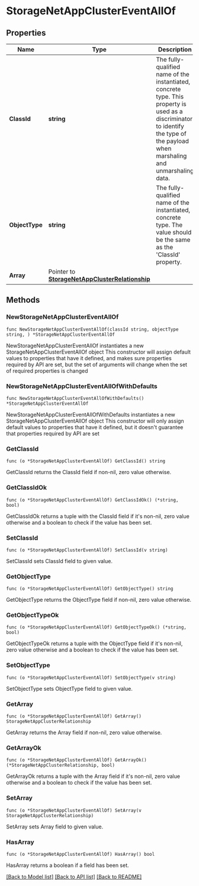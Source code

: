 # StorageNetAppClusterEventAllOf

## Properties

Name | Type | Description | Notes
------------ | ------------- | ------------- | -------------
**ClassId** | **string** | The fully-qualified name of the instantiated, concrete type. This property is used as a discriminator to identify the type of the payload when marshaling and unmarshaling data. | [default to "storage.NetAppClusterEvent"]
**ObjectType** | **string** | The fully-qualified name of the instantiated, concrete type. The value should be the same as the &#39;ClassId&#39; property. | [default to "storage.NetAppClusterEvent"]
**Array** | Pointer to [**StorageNetAppClusterRelationship**](storage.NetAppCluster.Relationship.md) |  | [optional] 

## Methods

### NewStorageNetAppClusterEventAllOf

`func NewStorageNetAppClusterEventAllOf(classId string, objectType string, ) *StorageNetAppClusterEventAllOf`

NewStorageNetAppClusterEventAllOf instantiates a new StorageNetAppClusterEventAllOf object
This constructor will assign default values to properties that have it defined,
and makes sure properties required by API are set, but the set of arguments
will change when the set of required properties is changed

### NewStorageNetAppClusterEventAllOfWithDefaults

`func NewStorageNetAppClusterEventAllOfWithDefaults() *StorageNetAppClusterEventAllOf`

NewStorageNetAppClusterEventAllOfWithDefaults instantiates a new StorageNetAppClusterEventAllOf object
This constructor will only assign default values to properties that have it defined,
but it doesn't guarantee that properties required by API are set

### GetClassId

`func (o *StorageNetAppClusterEventAllOf) GetClassId() string`

GetClassId returns the ClassId field if non-nil, zero value otherwise.

### GetClassIdOk

`func (o *StorageNetAppClusterEventAllOf) GetClassIdOk() (*string, bool)`

GetClassIdOk returns a tuple with the ClassId field if it's non-nil, zero value otherwise
and a boolean to check if the value has been set.

### SetClassId

`func (o *StorageNetAppClusterEventAllOf) SetClassId(v string)`

SetClassId sets ClassId field to given value.


### GetObjectType

`func (o *StorageNetAppClusterEventAllOf) GetObjectType() string`

GetObjectType returns the ObjectType field if non-nil, zero value otherwise.

### GetObjectTypeOk

`func (o *StorageNetAppClusterEventAllOf) GetObjectTypeOk() (*string, bool)`

GetObjectTypeOk returns a tuple with the ObjectType field if it's non-nil, zero value otherwise
and a boolean to check if the value has been set.

### SetObjectType

`func (o *StorageNetAppClusterEventAllOf) SetObjectType(v string)`

SetObjectType sets ObjectType field to given value.


### GetArray

`func (o *StorageNetAppClusterEventAllOf) GetArray() StorageNetAppClusterRelationship`

GetArray returns the Array field if non-nil, zero value otherwise.

### GetArrayOk

`func (o *StorageNetAppClusterEventAllOf) GetArrayOk() (*StorageNetAppClusterRelationship, bool)`

GetArrayOk returns a tuple with the Array field if it's non-nil, zero value otherwise
and a boolean to check if the value has been set.

### SetArray

`func (o *StorageNetAppClusterEventAllOf) SetArray(v StorageNetAppClusterRelationship)`

SetArray sets Array field to given value.

### HasArray

`func (o *StorageNetAppClusterEventAllOf) HasArray() bool`

HasArray returns a boolean if a field has been set.


[[Back to Model list]](../README.md#documentation-for-models) [[Back to API list]](../README.md#documentation-for-api-endpoints) [[Back to README]](../README.md)


